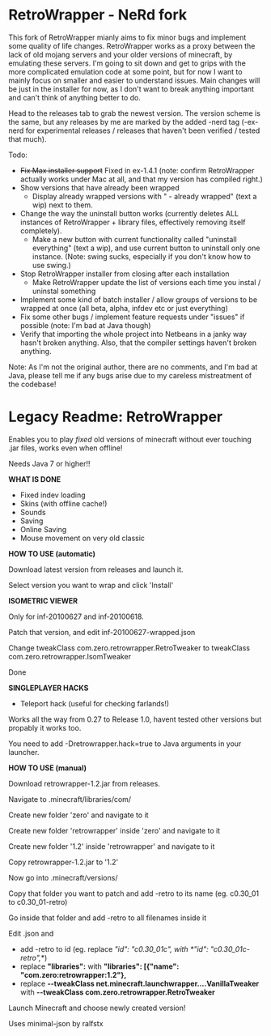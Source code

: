 # RetroWrapper - NeRd fork

This fork of RetroWrapper mianly aims to fix minor bugs and implement some quality of life changes. RetroWrapper works as a proxy between the lack of old mojang servers and your older versions of minecraft, by emulating these servers. I'm going to sit down and get to grips with the more complicated emulation code at some point, but for now I want to mainly focus on smaller and easier to understand issues. Main changes will be just in the installer for now, as I don't want to break anything important and can't think of anything better to do.

Head to the releases tab to grab the newest version. The version scheme is the same, but any releases by me are marked by the added -nerd tag (-ex-nerd for experimental releases / releases that haven't been verified / tested that much).


Todo:

- ~~Fix Max installer support~~ Fixed in ex-1.4.1 (note: confirm RetroWrapper actually works under Mac at all, and that my version has compiled right.)
- Show versions that have already been wrapped
  - Display already wrapped versions with " - already wrapped" (text a wip) next to them. 
- Change the way the uninstall button works (currently deletes ALL instances of RetroWrapper + library files, effectively removing itself completely). 
  - Make a new button with current functionality called "uninstall everything" (text a wip), and use current button to uninstall only one instance. (Note: swing sucks, especially if you don't know how to use swing.)
- Stop RetroWrapper installer from closing after each installation
  - Make RetroWrapper update the list of versions each time you instal / uninstal something
- Implement some kind of batch installer / allow groups of versions to be wrapped at once (all beta, alpha, infdev etc or just everything)
- Fix some other bugs / implement feature requests under "issues" if possible (note: I'm bad at Java though)
- Verify that importing the whole project into Netbeans in a janky way hasn't broken anything. Also, that the compiler settings haven't broken anything.

Note: As I'm not the original author, there are no comments, and I'm bad at Java, please tell me if any bugs arise due to my careless mistreatment of the codebase! 

# Legacy Readme: RetroWrapper
Enables you to play _fixed_ old versions of minecraft without ever touching .jar files, works even when offline!

Needs Java 7 or higher!!

**WHAT IS DONE**
- Fixed indev loading
- Skins (with offline cache!)
- Sounds
- Saving
- Online Saving
- Mouse movement on very old classic

**HOW TO USE (automatic)**

Download latest version from releases and launch it.

Select version you want to wrap and click 'Install'

**ISOMETRIC VIEWER**

Only for inf-20100627 and inf-20100618.

Patch that version, and edit inf-20100627-wrapped.json

Change tweakClass com.zero.retrowrapper.RetroTweaker to tweakClass com.zero.retrowrapper.IsomTweaker

Done

**SINGLEPLAYER HACKS**

- Teleport hack (useful for checking farlands!)

Works all the way from 0.27 to Release 1.0, havent tested other versions but propably it works too.

You need to add -Dretrowrapper.hack=true to Java arguments in your launcher.

**HOW TO USE (manual)**

Download retrowrapper-1.2.jar from releases.

Navigate to .minecraft/libraries/com/

Create new folder 'zero' and navigate to it

Create new folder 'retrowrapper' inside 'zero' and navigate to it

Create new folder '1.2' inside 'retrowrapper' and navigate to it

Copy retrowrapper-1.2.jar to '1.2'

Now go into .minecraft/versions/

Copy that folder you want to patch and add -retro to its name (eg. c0.30_01 to c0.30_01-retro)

Go inside that folder and add -retro to all filenames inside it

Edit <version>.json and
  
- add -retro to id (eg. replace **"id": "c0.30_01c",* with *"id": "c0.30_01c-retro",**)
- replace **"libraries":** with **"libraries": [{"name": "com.zero:retrowrapper:1.2"},**
- replace **--tweakClass net.minecraft.launchwrapper....VanillaTweaker** with **--tweakClass com.zero.retrowrapper.RetroTweaker**
  
Launch Minecraft and choose newly created version!





Uses minimal-json by ralfstx
